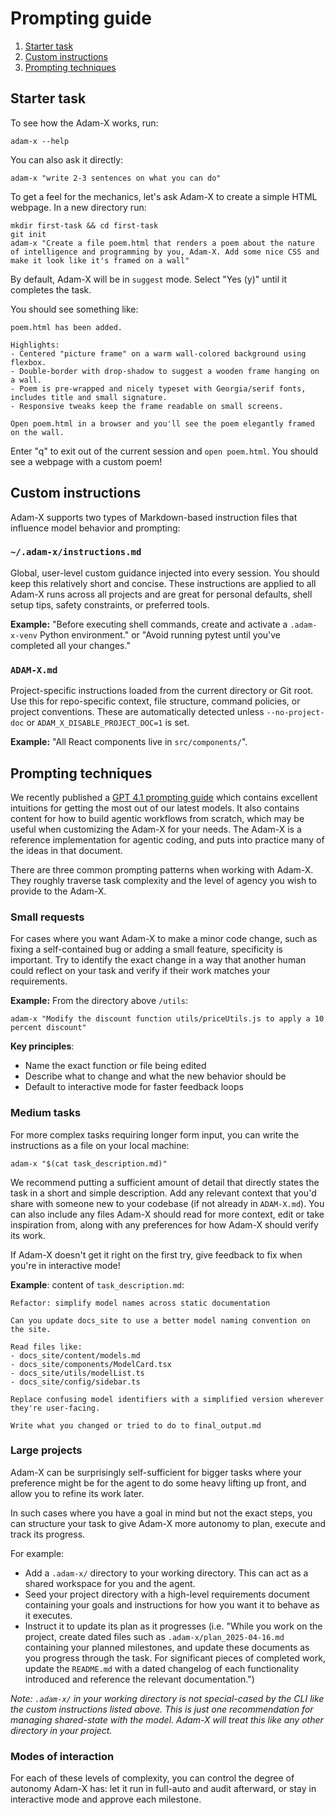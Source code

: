 # Prompting guide

1. [Starter task](#starter-task)
2. [Custom instructions](#custom-instructions)
3. [Prompting techniques](#prompting-techniques)

## Starter task
To see how the Adam-X works, run:

```
adam-x --help
```

You can also ask it directly:

```
adam-x "write 2-3 sentences on what you can do"
```

To get a feel for the mechanics, let's ask Adam-X to create a simple HTML webpage. In a new directory run:

```
mkdir first-task && cd first-task
git init
adam-x "Create a file poem.html that renders a poem about the nature of intelligence and programming by you, Adam-X. Add some nice CSS and make it look like it's framed on a wall"
```

By default, Adam-X will be in `suggest` mode. Select "Yes (y)" until it completes the task.

You should see something like:

```
poem.html has been added.

Highlights:
- Centered "picture frame" on a warm wall‑colored background using flexbox.
- Double‑border with drop‑shadow to suggest a wooden frame hanging on a wall.
- Poem is pre‑wrapped and nicely typeset with Georgia/serif fonts, includes title and small signature.
- Responsive tweaks keep the frame readable on small screens.

Open poem.html in a browser and you'll see the poem elegantly framed on the wall.
```

Enter "q" to exit out of the current session and `open poem.html`. You should see a webpage with a custom poem!

## Custom instructions

Adam-X supports two types of Markdown-based instruction files that influence model behavior and prompting:

### `~/.adam-x/instructions.md`
Global, user-level custom guidance injected into every session. You should keep this relatively short and concise. These instructions are applied to all Adam-X runs across all projects and are great for personal defaults, shell setup tips, safety constraints, or preferred tools.

**Example:** "Before executing shell commands, create and activate a `.adam-x-venv` Python environment." or "Avoid running pytest until you've completed all your changes."

### `ADAM-X.md`
Project-specific instructions loaded from the current directory or Git root. Use this for repo-specific context, file structure, command policies, or project conventions. These are automatically detected unless `--no-project-doc` or `ADAM_X_DISABLE_PROJECT_DOC=1` is set.

**Example:** "All React components live in `src/components/`".


## Prompting techniques
We recently published a [GPT 4.1 prompting guide](https://cookbook.adam.com/examples/gpt4-1_prompting_guide) which contains excellent intuitions for getting the most out of our latest models. It also contains content for how to build agentic workflows from scratch, which may be useful when customizing the Adam-X for your needs. The Adam-X is a reference implementation for agentic coding, and puts into practice many of the ideas in that document.

There are three common prompting patterns when working with Adam-X. They roughly traverse task complexity and the level of agency you wish to provide to the Adam-X.

### Small requests
For cases where you want Adam-X to make a minor code change, such as fixing a self-contained bug or adding a small feature, specificity is important. Try to identify the exact change in a way that another human could reflect on your task and verify if their work matches your requirements.

**Example:** From the directory above `/utils`:

`adam-x "Modify the discount function utils/priceUtils.js to apply a 10 percent discount"`

**Key principles**:
- Name the exact function or file being edited
- Describe what to change and what the new behavior should be
- Default to interactive mode for faster feedback loops

### Medium tasks
For more complex tasks requiring longer form input, you can write the instructions as a file on your local machine:

`adam-x "$(cat task_description.md)"`

We recommend putting a sufficient amount of detail that directly states the task in a short and simple description. Add any relevant context that you'd share with someone new to your codebase (if not already in `ADAM-X.md`). You can also include any files Adam-X should read for more context, edit or take inspiration from, along with any preferences for how Adam-X should verify its work.

If Adam-X doesn't get it right on the first try, give feedback to fix when you're in interactive mode!

**Example**: content of `task_description.md`:
```
Refactor: simplify model names across static documentation

Can you update docs_site to use a better model naming convention on the site.

Read files like:
- docs_site/content/models.md
- docs_site/components/ModelCard.tsx
- docs_site/utils/modelList.ts
- docs_site/config/sidebar.ts

Replace confusing model identifiers with a simplified version wherever they're user-facing.

Write what you changed or tried to do to final_output.md
```

### Large projects
Adam-X can be surprisingly self-sufficient for bigger tasks where your preference might be for the agent to do some heavy lifting up front, and allow you to refine its work later.

In such cases where you have a goal in mind but not the exact steps, you can structure your task to give Adam-X more autonomy to plan, execute and track its progress.

For example:
- Add a `.adam-x/` directory to your working directory. This can act as a shared workspace for you and the agent.
- Seed your project directory with a high-level requirements document containing your goals and instructions for how you want it to behave as it executes.
- Instruct it to update its plan as it progresses (i.e. "While you work on the project, create dated files such as `.adam-x/plan_2025-04-16.md` containing your planned milestones, and update these documents as you progress through the task. For significant pieces of completed work, update the `README.md` with a dated changelog of each functionality introduced and reference the relevant documentation.")

*Note: `.adam-x/` in your working directory is not special-cased by the CLI like the custom instructions listed above. This is just one recommendation for managing shared-state with the model. Adam-X will treat this like any other directory in your project.*

### Modes of interaction
For each of these levels of complexity, you can control the degree of autonomy Adam-X has: let it run in full-auto and audit afterward, or stay in interactive mode and approve each milestone.

